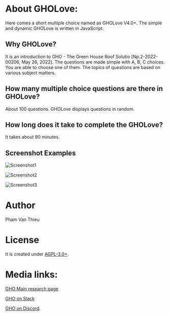 # About GHOLove:

Here comes a short multiple choice named as GHOLove V4.0+. 
The simple and dynamic GHOLove is written in JavaScript.

## Why GHOLove?
It is an introduction to GHO - The Green House Roof Solutio [Np.2-2022-00206, May 26, 2022]. The questions are made simple with A, B, C choices. You are able to choose one of them. 
The topics of questions are based on various subject matters.

## How many multiple choice questions are there in GHOLove?
About 100 questions. GHOLove displays questions in random.

## How long does it take to complete the GHOLove?
It takes about 90 minutes.

## Screenshot Examples
![Screenshot1](https://home.uni-leipzig.de/idiv/quiz/screens/screenshot-1.png)

![Screenshot2](https://home.uni-leipzig.de/idiv/quiz/screens/screenshot-2.png)

![Screenshot3](https://home.uni-leipzig.de/idiv/quiz/screens/screenshot-3.png)


# Author
Pham Van Thieu


# License
It is created under [AGPL-3.0+](https://www.gnu.org/licenses/). 

# Media links:
[GHO Main research page](https://t.me/emsaction)

[GHO on Slack](https://ghospace.slack.com)

[GHO on Discord](https://discord.gg/p6gVscPu).
